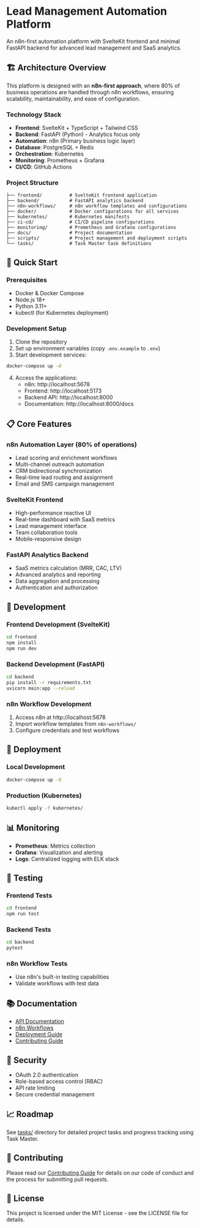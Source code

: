 # Lead Management Automation Platform

An n8n-first automation platform with SvelteKit frontend and minimal FastAPI backend for advanced lead management and SaaS analytics.

## 🏗️ Architecture Overview

This platform is designed with an **n8n-first approach**, where 80% of business operations are handled through n8n workflows, ensuring scalability, maintainability, and ease of configuration.

### Technology Stack

- **Frontend**: SvelteKit + TypeScript + Tailwind CSS
- **Backend**: FastAPI (Python) - Analytics focus only
- **Automation**: n8n (Primary business logic layer)
- **Database**: PostgreSQL + Redis
- **Orchestration**: Kubernetes
- **Monitoring**: Prometheus + Grafana
- **CI/CD**: GitHub Actions

### Project Structure

```
├── frontend/          # SvelteKit frontend application
├── backend/           # FastAPI analytics backend
├── n8n-workflows/     # n8n workflow templates and configurations
├── docker/            # Docker configurations for all services
├── kubernetes/        # Kubernetes manifests
├── ci-cd/             # CI/CD pipeline configurations
├── monitoring/        # Prometheus and Grafana configurations
├── docs/              # Project documentation
├── scripts/           # Project management and deployment scripts
└── tasks/             # Task Master task definitions
```

## 🚀 Quick Start

### Prerequisites

- Docker & Docker Compose
- Node.js 18+
- Python 3.11+
- kubectl (for Kubernetes deployment)

### Development Setup

1. Clone the repository
2. Set up environment variables (copy `.env.example` to `.env`)
3. Start development services:

```bash
docker-compose up -d
```

4. Access the applications:
   - n8n: http://localhost:5678
   - Frontend: http://localhost:5173
   - Backend API: http://localhost:8000
   - Documentation: http://localhost:8000/docs

## 📋 Core Features

### n8n Automation Layer (80% of operations)
- Lead scoring and enrichment workflows
- Multi-channel outreach automation
- CRM bidirectional synchronization
- Real-time lead routing and assignment
- Email and SMS campaign management

### SvelteKit Frontend
- High-performance reactive UI
- Real-time dashboard with SaaS metrics
- Lead management interface
- Team collaboration tools
- Mobile-responsive design

### FastAPI Analytics Backend
- SaaS metrics calculation (MRR, CAC, LTV)
- Advanced analytics and reporting
- Data aggregation and processing
- Authentication and authorization

## 🔧 Development

### Frontend Development (SvelteKit)

```bash
cd frontend
npm install
npm run dev
```

### Backend Development (FastAPI)

```bash
cd backend
pip install -r requirements.txt
uvicorn main:app --reload
```

### n8n Workflow Development

1. Access n8n at http://localhost:5678
2. Import workflow templates from `n8n-workflows/`
3. Configure credentials and test workflows

## 🚢 Deployment

### Local Development
```bash
docker-compose up -d
```

### Production (Kubernetes)
```bash
kubectl apply -f kubernetes/
```

## 📊 Monitoring

- **Prometheus**: Metrics collection
- **Grafana**: Visualization and alerting
- **Logs**: Centralized logging with ELK stack

## 🧪 Testing

### Frontend Tests
```bash
cd frontend
npm run test
```

### Backend Tests
```bash
cd backend
pytest
```

### n8n Workflow Tests
- Use n8n's built-in testing capabilities
- Validate workflows with test data

## 📚 Documentation

- [API Documentation](docs/api.md)
- [n8n Workflows](docs/workflows.md)
- [Deployment Guide](docs/deployment.md)
- [Contributing Guide](docs/contributing.md)

## 🔐 Security

- OAuth 2.0 authentication
- Role-based access control (RBAC)
- API rate limiting
- Secure credential management

## 📈 Roadmap

See [tasks/](tasks/) directory for detailed project tasks and progress tracking using Task Master.

## 🤝 Contributing

Please read our [Contributing Guide](docs/contributing.md) for details on our code of conduct and the process for submitting pull requests.

## 📄 License

This project is licensed under the MIT License - see the LICENSE file for details.
